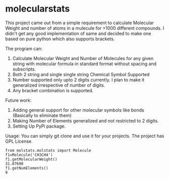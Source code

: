 # molecularstats
This project came out from a simple requirement to calculate Molecular Weight and number of atoms in a mulecule for >1000 different compounds. I didn't get any good implementation of same and decided to make one based on pure python which also supports brackets.

The program can:
1. Calculate Molecular Weight and Number of Molecules for any given string with molecular formula in standard format without spacing and subscripts.
2. Both 2 string and single single string Chemical Symbol Supported
3. Number supported only upto 2 digits currently. I plan to make it generalized irrespective of number of digits.
4. Any bracket combination is supported. 

Future work:
1. Adding general support for other molecular symbols like bonds (Basically to eliminate them)
2. Making Number of Elements generalized and not restricted to 2 digits.
3. Setting Up PyPi package.


Usage:
You can simply git clone and use it for your projects. The project has GPL License. 

	from molstats.molstats import Molecule
	f1=Molecule('CH3CH4')
	f1.getMolecularWeight()
	31.07698
	f1.getNumElements()
	9
